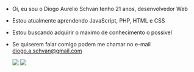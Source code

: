 - Oi, eu sou o Diogo Aurelio Schvan tenho 21 anos, desenvolvedor Web 
- Estou atualmente aprendendo JavaScript, PHP, HTML e CSS
- Estou buscando adquirir o maximo de conhecimento o possivel
- Se quiserem falar comigo podem me chamar no e-mail diogo.a.schvan@gmail.com
  
  <div>
    <img src="https://github-readme-stats.vercel.app/api?username=diogo-schvan&show_icons=true&theme=dracula&include_all_commites=true&count_private=true">
    <img src="https://github-readme-stats.vercel.app/api/top-langs/?username=diogo-schvan&layout=compact&theme=dracula">
</div>

<!---
Dugg/Dugg is a ✨ special ✨ repository because its `README.md` (this file) appears on your GitHub profile.
You can click the Preview link to take a look at your changes.
--->
